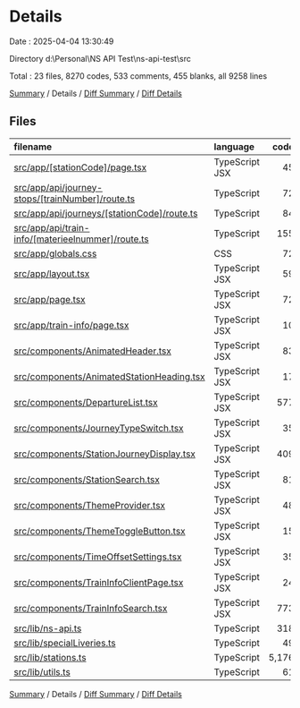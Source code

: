 # Details

Date : 2025-04-04 13:30:49

Directory d:\\Personal\\NS API Test\\ns-api-test\\src

Total : 23 files,  8270 codes, 533 comments, 455 blanks, all 9258 lines

[Summary](results.md) / Details / [Diff Summary](diff.md) / [Diff Details](diff-details.md)

## Files
| filename | language | code | comment | blank | total |
| :--- | :--- | ---: | ---: | ---: | ---: |
| [src/app/\[stationCode\]/page.tsx](/src/app/%5BstationCode%5D/page.tsx) | TypeScript JSX | 45 | 14 | 10 | 69 |
| [src/app/api/journey-stops/\[trainNumber\]/route.ts](/src/app/api/journey-stops/%5BtrainNumber%5D/route.ts) | TypeScript | 72 | 14 | 14 | 100 |
| [src/app/api/journeys/\[stationCode\]/route.ts](/src/app/api/journeys/%5BstationCode%5D/route.ts) | TypeScript | 84 | 21 | 24 | 129 |
| [src/app/api/train-info/\[materieelnummer\]/route.ts](/src/app/api/train-info/%5Bmaterieelnummer%5D/route.ts) | TypeScript | 155 | 20 | 26 | 201 |
| [src/app/globals.css](/src/app/globals.css) | CSS | 72 | 2 | 59 | 133 |
| [src/app/layout.tsx](/src/app/layout.tsx) | TypeScript JSX | 59 | 15 | 6 | 80 |
| [src/app/page.tsx](/src/app/page.tsx) | TypeScript JSX | 72 | 7 | 8 | 87 |
| [src/app/train-info/page.tsx](/src/app/train-info/page.tsx) | TypeScript JSX | 10 | 3 | 2 | 15 |
| [src/components/AnimatedHeader.tsx](/src/components/AnimatedHeader.tsx) | TypeScript JSX | 83 | 6 | 8 | 97 |
| [src/components/AnimatedStationHeading.tsx](/src/components/AnimatedStationHeading.tsx) | TypeScript JSX | 17 | 0 | 3 | 20 |
| [src/components/DepartureList.tsx](/src/components/DepartureList.tsx) | TypeScript JSX | 577 | 121 | 66 | 764 |
| [src/components/JourneyTypeSwitch.tsx](/src/components/JourneyTypeSwitch.tsx) | TypeScript JSX | 35 | 0 | 6 | 41 |
| [src/components/StationJourneyDisplay.tsx](/src/components/StationJourneyDisplay.tsx) | TypeScript JSX | 409 | 54 | 42 | 505 |
| [src/components/StationSearch.tsx](/src/components/StationSearch.tsx) | TypeScript JSX | 81 | 12 | 10 | 103 |
| [src/components/ThemeProvider.tsx](/src/components/ThemeProvider.tsx) | TypeScript JSX | 48 | 2 | 12 | 62 |
| [src/components/ThemeToggleButton.tsx](/src/components/ThemeToggleButton.tsx) | TypeScript JSX | 15 | 0 | 3 | 18 |
| [src/components/TimeOffsetSettings.tsx](/src/components/TimeOffsetSettings.tsx) | TypeScript JSX | 35 | 5 | 4 | 44 |
| [src/components/TrainInfoClientPage.tsx](/src/components/TrainInfoClientPage.tsx) | TypeScript JSX | 24 | 5 | 2 | 31 |
| [src/components/TrainInfoSearch.tsx](/src/components/TrainInfoSearch.tsx) | TypeScript JSX | 773 | 109 | 81 | 963 |
| [src/lib/ns-api.ts](/src/lib/ns-api.ts) | TypeScript | 318 | 70 | 53 | 441 |
| [src/lib/specialLiveries.ts](/src/lib/specialLiveries.ts) | TypeScript | 49 | 30 | 7 | 86 |
| [src/lib/stations.ts](/src/lib/stations.ts) | TypeScript | 5,176 | 2 | 1 | 5,179 |
| [src/lib/utils.ts](/src/lib/utils.ts) | TypeScript | 61 | 21 | 8 | 90 |

[Summary](results.md) / Details / [Diff Summary](diff.md) / [Diff Details](diff-details.md)